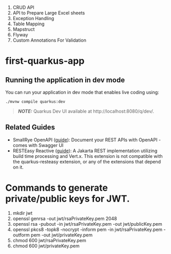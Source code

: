 1. CRUD API
2. API to Prepare Large Excel sheets
3. Exception Handling
4. Table Mapping
5. Mapstruct
6. Flyway
7. Custom Annotations For Validation

# first-quarkus-app

## Running the application in dev mode

You can run your application in dev mode that enables live coding using:
```shell script
./mvnw compile quarkus:dev
```

> **_NOTE:_**  Quarkus Dev UI available at http://localhost:8080/q/dev/.

## Related Guides
- SmallRye OpenAPI ([guide](https://quarkus.io/guides/openapi-swaggerui)): Document your REST APIs with OpenAPI - comes with Swagger UI
- RESTEasy Reactive ([guide](https://quarkus.io/guides/resteasy-reactive)): A Jakarta REST implementation utilizing build time processing and Vert.x. This extension is not compatible with the quarkus-resteasy extension, or any of the extensions that depend on it.

# Commands to generate private/public keys for JWT.
1. mkdir jwt
2. openssl genrsa -out jwt/rsaPrivateKey.pem 2048
3. openssl rsa -pubout -in jwt/rsaPrivateKey.pem -out jwt/publicKey.pem
4. openssl pkcs8 -topk8 -nocrypt -inform pem -in jwt/rsaPrivateKey.pem -outform pem -out jwt/privateKey.pem
5. chmod 600 jwt/rsaPrivateKey.pem
6. chmod 600 jwt/privateKey.pem
